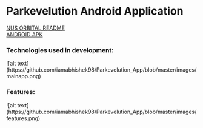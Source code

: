 # Parkevelution Android Application
[NUS ORBITAL README](https://drive.google.com/file/d/1O8xbLF0GKaaEVPsVVvdz6q6cTnTXlBep/view?usp=sharing)  <br /> 
[ANDROID APK](https://drive.google.com/file/d/1y_nFcnE9h5cpq8Yw8n2EpOvP9eufy_Tp/view?usp=sharing)  <br /> 
<h3>Technologies used in development:</h3>
![alt text](https://github.com/iamabhishek98/Parkevelution_App/blob/master/images/mainapp.png)
<h3>Features:</h3>
![alt text](https://github.com/iamabhishek98/Parkevelution_App/blob/master/images/features.png)
